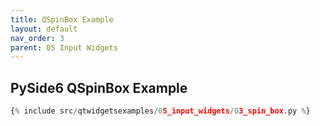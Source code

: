 ```yaml
---
title: QSpinBox Example
layout: default
nav_order: 3
parent: 05 Input Widgets
---
```


## PySide6 QSpinBox Example

```python
{% include src/qtwidgetsexamples/05_input_widgets/03_spin_box.py %}
```
